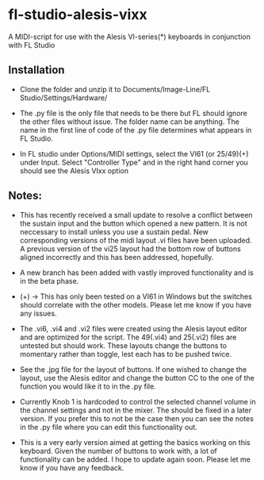 # fl-studio-alesis-vixx

A MIDI-script for use with the Alesis VI-series(*) keyboards in conjunction with FL Studio

## Installation

- Clone the folder and unzip it to Documents/Image-Line/FL Studio/Settings/Hardware/

- The .py file is the only file that needs to be there but FL should ignore the other files without issue. The folder name can be anything. The name in the first line of code of the .py file determines what appears in FL Studio.

- In FL studio under Options/MIDI settings, select the VI61 (or 25/49)(+) under Input. Select "Controller Type" and in the right hand corner you should see the Alesis VIxx option

## Notes:

- This has recently received a small update to resolve a conflict between the sustain input and the button which opened a new pattern. It is not neccessary to install unless you use a sustain pedal. New corresponding versions of the midi layout .vi files have been uploaded. A previous version of the vi25 layout had the bottom row of buttons aligned incorrectly and this has been addressed, hopefully.

- A new branch has been added with vastly improved functionality and is in the beta phase.

- (+) -> This has only been tested on a VI61 in Windows but the switches should correlate with the other models. Please let me know if you have any issues.

- The .vi6, .vi4 and .vi2 files were created using the Alesis layout editor and are optimized for the script. The 49(.vi4) and 25(.vi2) files are untested but should work. These layouts change the buttons to momentary rather than toggle, lest each has to be pushed twice.

- See the .jpg file for the layout of buttons. If one wished to change the layout, use the Alesis editor and change the button CC to the one of the function you would like it to in the .py file.

- Currently Knob 1 is hardcoded to control the selected channel volume in the channel settings and not in the mixer. The should be fixed in a later version. If you prefer this to not be the case then you can see the notes in the .py file where you can edit this functionality out.

- This is a very early version aimed at getting the basics working on this keyboard. Given the number of buttons to work with, a lot of functionality can be added. I hope to update again soon. Please let me know if you have any feedback.




